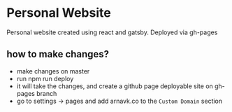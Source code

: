 # Personal Website 
Personal website created using react and gatsby. Deployed via gh-pages

## how to make changes?
- make changes on master 
- run npm run deploy
- it will take the changes, and create a github page deployable site on gh-pages branch
- go to settings -> pages and add arnavk.co to the `Custom Domain` section
